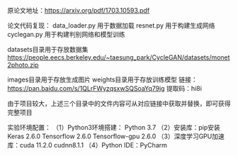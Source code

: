 原论文地址：https://arxiv.org/pdf/1703.10593.pdf


论文代码复现：
data_loader.py 用于数据加载
resnet.py 用于构建生成网络
cyclegan.py 用于构建判别网络和模型训练

datasets目录用于存放数据集
https://people.eecs.berkeley.edu/~taesung_park/CycleGAN/datasets/monet2photo.zip

images目录用于存放生成图片
weights目录用于存放训练模型
链接：https://pan.baidu.com/s/1QLrFWyzqsxwSQSoaYq79jg 提取码：hi8i

由于项目较大，上述三个目录中的文件内容可从对应链接中获取并替换，即可获得完整项目


实验环境配置：
（1）Python3环境搭建： Python 3.7 
（2）安装库：pip安装Keras 2.6.0  Tensorflow 2.6.0  Tensorflow-gpu 2.6.0
（3）深度学习GPU加速库：cuda 11.2.0  cudnn8.1.1
（4）Python IDE：PyCharm
